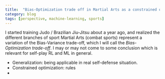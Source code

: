 ```yaml
---
title:  "Bias-Optimization trade off in Martial Arts as a constrained optimization problem."
category: blog
tags: [perspective, machine-learning, sports]
---
```


I started training Judo / Brazilian Jiu-Jitsu about a year ago,
and realized the different branches of sport Martial Arts (combat sports) 
represent a variation of the Bias-Variance trade-off, which I will call the *Bias-Optimization trade-off*.
I may or may not come to some conclusion which is relevant for self-play RL and ML in general.

* Generalization: being applicable in real self-defense situation.
* Constrained optimization: rules 
* 

